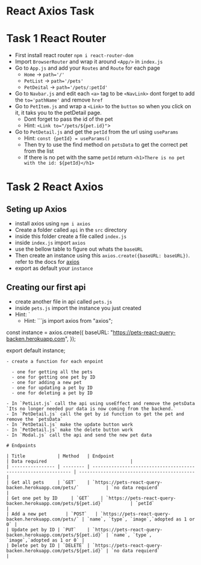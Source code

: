 # React Axios Task

# Task 1 React Router

- First install react router `npm i react-router-dom`
- Import `BrowserRouter` and wrap it around `<App/>` in `index.js`
- Go to `App.js` and add your `Routes` and `Route` for each page
  - `Home` -> `path='/'`
  - `PetList` -> `path='/pets'`
  - `PetDeital` -> `path='/pets/:petId'`
- Go to `Navbar.js` and edit each `<a>` tag to be `<NavLink>` dont forget to add the `to='pathName'` and remove `href`
- Go to `PetItem.js` and wrap a `<Link>` to the `button` so when you click on it, it taks you to the petDetail page.
  - Dont forget to pass the id of the pet
  - Hint: `<Link to="/pets/${pet.id}"`>
- Go to `PetDetail.js` and get the `petId` from the url using `useParams`
  - Hint: `const {petId} = useParams()`
  - Then try to use the find method on `petsData` to get the correct pet from the list
  - If there is no pet with the same `petId` return `<h1>There is no pet with the id: ${petId}</h1>`

# Task 2 React Axios

## Seting up Axios

- install axios using `npm i axios`
- Create a folder called `api` in the `src` directory
- inside this folder create a file called `index.js`
- inside `index.js` import `axios`
- use the bellow table to figure out whats the `baseURL`
- Then create an instance using this `axios.create({baseURL: baseURL})`. refer to the docs for [axios](https://axios-http.com/docs/intro)
- export as default your `instance`

## Creating our first api

- create another file in api called `pets.js`
- inside `pets.js` import the instance you just created
- Hint: `
  - Hint: ```js
import axios from "axios";

const instance = axios.create({
  baseURL: "https://pets-react-query-backen.herokuapp.com",
});

export default instance;
```
- create a function for each enpoint

  - one for getting all the pets
  - one for getting one pet by ID
  - one for adding a new pet
  - one for updating a pet by ID
  - one for deleting a pet by ID

- In `PetList.js` call the api using useEffect and remove the petsData `Its no longer needed pur data is now coming from the backend.`
- In `PetDetail.js` call the get by id function to get the pet and remove the `petsData`
- In `PetDetail.js` make the update button work
- In `PetDetail.js` make the delete button work
- In `Modal.js` call the api and send the new pet data 

# Endpoints

| Title            | Method   | Endpoint                                                       | Data required                               |
| ---------------- | -------- | -------------------------------------------------------------- | ------------------------------------------- |
| Get all pets     | `GET`    | `https://pets-react-query-backen.herokuapp.com/pets/`          | `no data requierd`                          |
| Get one pet by ID     | `GET`    | `https://pets-react-query-backen.herokuapp.com/pets/${pet.id}`          | `petId`                          |
| Add a new pet       | `POST`   | `https://pets-react-query-backen.herokuapp.com/pets/` | `name`, `type`, `image`,`adopted as 1 or 0` |
| Update pet by ID | `PUT`    | `https://pets-react-query-backen.herokuapp.com/pets/${pet.id}` | `name`, `type`, `image`,`adopted as 1 or 0` |
| Delete pet by ID | `DELETE` | `https://pets-react-query-backen.herokuapp.com/pets/${pet.id}` | `no data requierd`                          |

